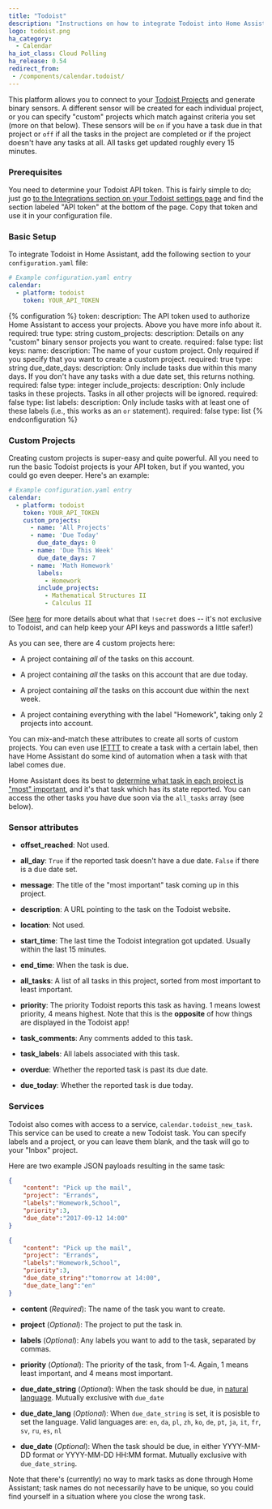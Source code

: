 ```yaml
---
title: "Todoist"
description: "Instructions on how to integrate Todoist into Home Assistant."
logo: todoist.png
ha_category:
  - Calendar
ha_iot_class: Cloud Polling
ha_release: 0.54
redirect_from:
 - /components/calendar.todoist/
---
```


This platform allows you to connect to your [Todoist Projects](https://todoist.com) and generate binary sensors. A different sensor will be created for each individual project, or you can specify "custom" projects which match against criteria you set (more on that below). These sensors will be `on` if you have a task due in that project or `off` if all the tasks in the project are completed or if the project doesn't have any tasks at all. All tasks get updated roughly every 15 minutes.

### Prerequisites

You need to determine your Todoist API token. This is fairly simple to do; just go [to the Integrations section on your Todoist settings page](https://todoist.com/Users/viewPrefs?page=authorizations) and find the section labeled "API token" at the bottom of the page. Copy that token and use it in your configuration file.

### Basic Setup

To integrate Todoist in Home Assistant, add the following section to your `configuration.yaml` file:

```yaml
# Example configuration.yaml entry
calendar:
  - platform: todoist
    token: YOUR_API_TOKEN
```

{% configuration %}
token:
  description: The API token used to authorize Home Assistant to access your projects. Above you have more info about it.
  required: true
  type: string
custom_projects:
  description: Details on any "custom" binary sensor projects you want to create.
  required: false
  type: list
  keys:
    name:
      description: The name of your custom project. Only required if you specify that you want to create a custom project.
      required: true
      type: string
    due_date_days:
      description: Only include tasks due within this many days. If you don't have any tasks with a due date set, this returns nothing.
      required: false
      type: integer
    include_projects:
      description: Only include tasks in these projects. Tasks in all other projects will be ignored.
      required: false
      type: list
    labels:
      description: Only include tasks with at least one of these labels (i.e., this works as an `or` statement).
      required: false
      type: list
{% endconfiguration %}

### Custom Projects
Creating custom projects is super-easy and quite powerful. All you need to run the basic Todoist projects is your API token, but if you wanted, you could go even deeper. Here's an example:

```yaml
# Example configuration.yaml entry
calendar:
  - platform: todoist
    token: YOUR_API_TOKEN
    custom_projects:
      - name: 'All Projects'
      - name: 'Due Today'
        due_date_days: 0
      - name: 'Due This Week'
        due_date_days: 7
      - name: 'Math Homework'
        labels:
          - Homework
        include_projects:
          - Mathematical Structures II
          - Calculus II
```

(See [here](/docs/configuration/secrets/) for more details about what that `!secret` does -- it's not exclusive to Todoist, and can help keep your API keys and passwords a little safer!)

As you can see, there are 4 custom projects here:

- A project containing *all* of the tasks on this account.

- A project containing *all* the tasks on this account that are due today.

- A project containing *all* the tasks on this account due within the next week.

- A project containing everything with the label "Homework", taking only 2 projects into account.

You can mix-and-match these attributes to create all sorts of custom projects. You can even use [IFTTT](https://ifttt.com/todoist) to create a task with a certain label, then have Home Assistant do some kind of automation when a task with that label comes due.

Home Assistant does its best to [determine what task in each project is "most" important](https://github.com/home-assistant/home-assistant/blob/master/homeassistant/components/calendar/todoist.py#L432), and it's that task which has its state reported. You can access the other tasks you have due soon via the `all_tasks` array (see below).

### Sensor attributes

 - **offset_reached**: Not used.

 - **all_day**: `True` if the reported task doesn't have a due date. `False` if there is a due date set.

 - **message**: The title of the "most important" task coming up in this project.

 - **description**: A URL pointing to the task on the Todoist website.

 - **location**: Not used.

 - **start_time**: The last time the Todoist integration got updated. Usually within the last 15 minutes.

 - **end_time**: When the task is due.

- **all_tasks**: A list of all tasks in this project, sorted from most important to least important.

- **priority**: The priority Todoist reports this task as having. 1 means lowest priority, 4 means highest. Note that this is the **opposite** of how things are displayed in the Todoist app!

- **task_comments**: Any comments added to this task.

- **task_labels**: All labels associated with this task.

- **overdue**: Whether the reported task is past its due date.

- **due_today**: Whether the reported task is due today.

### Services

Todoist also comes with access to a service, `calendar.todoist_new_task`. This service can be used to create a new Todoist task. You can specify labels and a project, or you can leave them blank, and the task will go to your "Inbox" project.

Here are two example JSON payloads resulting in the same task:

```json
{
    "content": "Pick up the mail",
    "project": "Errands",
    "labels":"Homework,School",
    "priority":3,
    "due_date":"2017-09-12 14:00"
}
```

```json
{
    "content": "Pick up the mail",
    "project": "Errands",
    "labels":"Homework,School",
    "priority":3,
    "due_date_string":"tomorrow at 14:00",
    "due_date_lang":"en"
}
```

- **content** (*Required*): The name of the task you want to create.

- **project** (*Optional*): The project to put the task in.

- **labels** (*Optional*): Any labels you want to add to the task, separated by commas.

- **priority** (*Optional*): The priority of the task, from 1-4. Again, 1 means least important, and 4 means most important.

- **due_date_string** (*Optional*): When the task should be due, in [natural language](https://support.todoist.com/hc/en-us/articles/205325931-Dates-and-Times). Mutually exclusive with `due_date`

- **due_date_lang** (*Optional*): When `due_date_string` is set, it is posisble to set the language.
  Valid languages are: `en`, `da`, `pl`, `zh`, `ko`, `de`, `pt`, `ja`, `it`, `fr`, `sv`, `ru`, `es`, `nl`

- **due_date** (*Optional*): When the task should be due, in either YYYY-MM-DD format or YYYY-MM-DD HH:MM format. Mutually exclusive with `due_date_string`.

Note that there's (currently) no way to mark tasks as done through Home Assistant; task names do not necessarily have to be unique, so you could find yourself in a situation where you close the wrong task.
